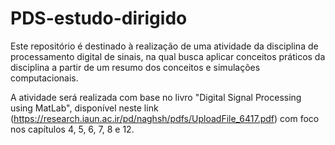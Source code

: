 # PDS-estudo-dirigido

Este repositório é destinado à realização de uma atividade da disciplina de processamento digital de sinais, na qual busca aplicar conceitos práticos da disciplina a partir de um resumo dos
conceitos e simulações computacionais.

A atividade será realizada com base no livro "Digital Signal Processing using MatLab", disponível neste link (https://research.iaun.ac.ir/pd/naghsh/pdfs/UploadFile_6417.pdf) com foco nos capítulos 4, 5, 6, 7, 8 e 12.
